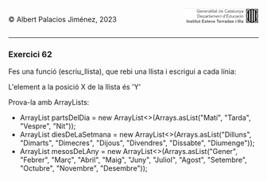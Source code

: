 <div style="display: flex; width: 100%;">
    <div style="flex: 1; padding: 0px;">
        <p>© Albert Palacios Jiménez, 2023</p>
    </div>
    <div style="flex: 1; padding: 0px; text-align: right;">
        <img src="../../assets/ieti.png" height="32" alt="Logo de IETI" style="max-height: 32px;">
    </div>
</div>
<hr/>

### Exercici 62

Fes una funció (escriu_llista), que rebi una llista i escrigui a cada línia:

L'element a la posició X de la llista és 'Y'

Prova-la amb ArrayLists:

* ArrayList<String> partsDelDia = new ArrayList<>(Arrays.asList("Matí", "Tarda", "Vespre", "Nit"));
* ArrayList<String> diesDeLaSetmana = new ArrayList<>(Arrays.asList("Dilluns", "Dimarts", "Dimecres", "Dijous", "Divendres", "Dissabte", "Diumenge"));
* ArrayList<String> mesosDeLAny = new ArrayList<>(Arrays.asList("Gener", "Febrer", "Març", "Abril", "Maig", "Juny", "Juliol", "Agost", "Setembre", "Octubre", "Novembre", "Desembre"));



